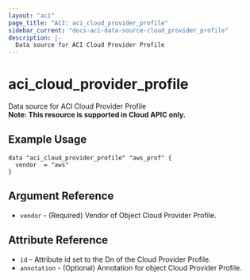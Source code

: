 ```yaml
---
layout: "aci"
page_title: "ACI: aci_cloud_provider_profile"
sidebar_current: "docs-aci-data-source-cloud_provider_profile"
description: |-
  Data source for ACI Cloud Provider Profile
---
```


# aci_cloud_provider_profile #
Data source for ACI Cloud Provider Profile  
<b>Note: This resource is supported in Cloud APIC only.</b>
## Example Usage ##

```hcl
data "aci_cloud_provider_profile" "aws_prof" {
  vendor  = "aws"
}
```
## Argument Reference ##
* `vendor` - (Required) Vendor of Object Cloud Provider Profile.



## Attribute Reference

* `id` - Attribute id set to the Dn of the Cloud Provider Profile.
* `annotation` - (Optional) Annotation for object Cloud Provider Profile.

